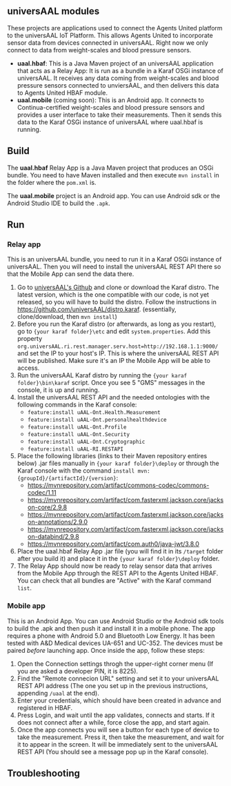 ## universAAL modules

These projects are applications used to connect the Agents United platform to the universAAL IoT Platform. This allows Agents United to incorporate sensor data from devices connected in universAAL. Right now we only connect to data from weight-scales and blood pressure sensors.

* **uaal.hbaf**: This is a Java Maven project of an universAAL application that acts as a Relay App: It is run as a bundle in a Karaf OSGi instance of universAAL. It receives any data coming from weight-scales and blood pressure sensors connected to unviersAAL, and then delivers this data to Agents United HBAF module.
* **uaal.mobile** (coming soon): This is an Android app. It connects to Continua-certified weight-scales and blood pressure sensors and provides a user interface to take their measurements. Then it sends this data to the Karaf OSGi instance of universAAL where uaal.hbaf is running.

## Build

The **uaal.hbaf** Relay App is a Java Maven project that produces an OSGi bundle. You need to have Maven installed and then execute `mvn install` in the folder where the `pom.xml` is.

The **uaal.mobile** project is an Android app. You can use Android sdk or the Android Studio IDE to build the `.apk`.

## Run

### Relay app
This is an universAAL bundle, you need to run it in a Karaf OSGi instance of universAAL. Then you will need to install the universAAL REST API there so that the Mobile App can send the data there.
1. Go to [universAAL's Github](https://github.com/universAAL) and clone or download the Karaf distro. The latest version, which is the one compatible with our code, is not yet released, so you will have to build the distro. Follow the instructions in https://github.com/universAAL/distro.karaf. (essentially, clone/download, then `mvn install`)
2. Before you run the Karaf distro (or afterwards, as long as you restart), go to `{your karaf folder}\etc` and edit `system.properties`. Add this property `org.universAAL.ri.rest.manager.serv.host=http://192.168.1.1:9000/` and set the IP to your host's IP. This is where the universAAL REST API will be published. Make sure it's an IP the Mobile App will be able to access.
3. Run the universAAL Karaf distro by running the `{your karaf folder}\bin\karaf` script. Once you see 5 "GMS" messages in the console, it is up and running.
4. Install the universAAL REST API and the needed ontologies with the following commands in the Karaf console:
   * `feature:install uAAL-Ont.Health.Measurement`
   * `feature:install uAAL-Ont.personalhealthdevice`
   * `feature:install uAAL-Ont.Profile`
   * `feature:install uAAL-Ont.Security`
   * `feature:install uAAL-Ont.Cryptographic`
   * `feature:install uAAL-RI.RESTAPI`
5. Place the following libraries (links to their Maven repository entires below) .jar files manually in `{your karaf folder}\deploy` or through the Karaf console with the command `install mvn:{groupId}/{artifactId}/{version}`:
   * https://mvnrepository.com/artifact/commons-codec/commons-codec/1.11
   * https://mvnrepository.com/artifact/com.fasterxml.jackson.core/jackson-core/2.9.8
   * https://mvnrepository.com/artifact/com.fasterxml.jackson.core/jackson-annotations/2.9.0
   * https://mvnrepository.com/artifact/com.fasterxml.jackson.core/jackson-databind/2.9.8
   * https://mvnrepository.com/artifact/com.auth0/java-jwt/3.8.0
6. Place the uaal.hbaf Relay App .jar file (you will find it in its `/target` folder after you build it) and place it in the `{your karaf folder}\deploy` folder.
7. The Relay App should now be ready to relay sensor data that arrives from the Mobile App through the REST API to the Agents United HBAF. You can check that all bundles are "Active" with the Karaf command `list`.

### Mobile app
This is an Android App. You can use Android Studio or the Android sdk tools to build the .apk and then push it and install it in a mobile phone. The app requires a phone with Android 5.0 and Bluetooth Low Energy. It has been tested with A&D Medical devices UA-651 and UC-352. The devices must be paired *before* launching app. Once inside the app, follow these steps:
1. Open the Connection settings throgh the upper-right corner menu (If you are asked a developer PIN, it is 8225).
2. Find the "Remote connecion URL" setting and set it to your universAAL REST API address (The one you set up in the previous instructions, appending `/uaal` at the end).
3. Enter your credentials, which should have been created in advance and registered in HBAF.
4. Press Login, and wait until the app validates, connects and starts. If it does not connect after a while, force close the app, and start again.
5. Once the app connects you will see a button for each type of device to take the measurement. Press it, then take the measurement, and wait for it to appear in the screen. It will be immediately sent to the universAAL REST API (You should see a message pop up in the Karaf console).

## Troubleshooting
